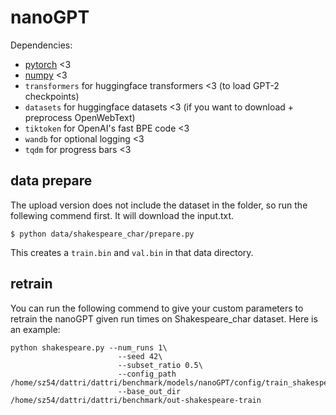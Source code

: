 
# nanoGPT
Dependencies:

- [pytorch](https://pytorch.org) <3
- [numpy](https://numpy.org/install/) <3
-  `transformers` for huggingface transformers <3 (to load GPT-2 checkpoints)
-  `datasets` for huggingface datasets <3 (if you want to download + preprocess OpenWebText)
-  `tiktoken` for OpenAI's fast BPE code <3
-  `wandb` for optional logging <3
-  `tqdm` for progress bars <3

## data prepare

The upload version does not include the dataset in the folder, so run the follewing commend first. It will download the input.txt.

```
$ python data/shakespeare_char/prepare.py
```

This creates a `train.bin` and `val.bin` in that data directory. 


## retrain 
You can run the following commend to give your custom parameters to retrain the nanoGPT given run times on Shakespeare_char dataset. Here is an example:

```
python shakespeare.py --num_runs 1\
                        --seed 42\
                        --subset_ratio 0.5\
                        --config_path /home/sz54/dattri/dattri/benchmark/models/nanoGPT/config/train_shakespeare_char.py\
                        --base_out_dir /home/sz54/dattri/dattri/benchmark/out-shakespeare-train
```

